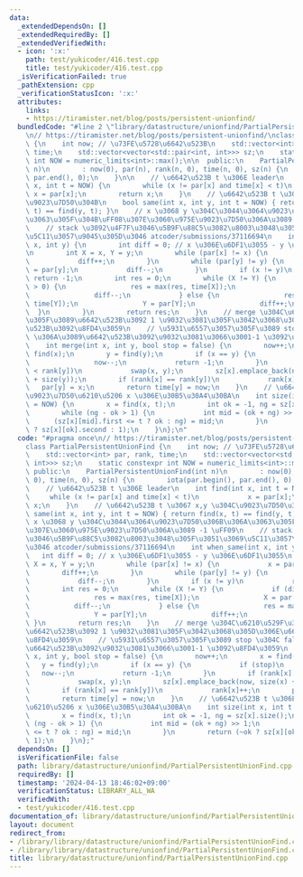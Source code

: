 ```yaml
---
data:
  _extendedDependsOn: []
  _extendedRequiredBy: []
  _extendedVerifiedWith:
  - icon: ':x:'
    path: test/yukicoder/416.test.cpp
    title: test/yukicoder/416.test.cpp
  _isVerificationFailed: true
  _pathExtension: cpp
  _verificationStatusIcon: ':x:'
  attributes:
    links:
    - https://tiramister.net/blog/posts/persistent-unionfind/
  bundledCode: "#line 2 \"library/datastructure/unionfind/PartialPersistentUnionFind.cpp\"\
    \n// https://tiramister.net/blog/posts/persistent-unionfind/\nclass PartialPersistentUnionFind\
    \ {\n    int now; // \u73FE\u5728\u6642\u523B\n    std::vector<int> par, rank,\
    \ time;\n    std::vector<vector<std::pair<int, int>>> sz;\n    static constexpr\
    \ int NOW = numeric_limits<int>::max();\n\n  public:\n    PartialPersistentUnionFind(int\
    \ n)\n        : now(0), par(n), rank(n, 0), time(n, 0), sz(n) {\n        iota(par.begin(),\
    \ par.end(), 0);\n    }\n\n    // \u6642\u523B t \u306E leader\n    int find(int\
    \ x, int t = NOW) {\n        while (x != par[x] and time[x] < t)\n           \
    \ x = par[x];\n        return x;\n    }\n    // \u6642\u523B t \u3067 x,y \u304C\
    \u9023\u7D50\u304B\n    bool same(int x, int y, int t = NOW) { return find(x,\
    \ t) == find(y, t); }\n    // x \u3068 y \u304C\u3044\u3064\u9023\u7D50\u306B\u306A\
    \u3063\u305F\u304B\uFF08\u307E\u3060\u975E\u9023\u7D50\u306A\u3089 -1 \uFF09\n\
    \    // stack \u3092\u4F7F\u3046\u5B9F\u88C5\u3082\u8003\u3048\u305F\u3051\u3069\
    \u5C11\u3057\u9045\u305D\u3046 atcoder/submissions/37116694\n    int when_same(int\
    \ x, int y) {\n        int diff = 0; // x \u306E\u6DF1\u3055 - y \u306E\u6DF1\u3055\
    \n        int X = x, Y = y;\n        while (par[x] != x) {\n            x = par[x];\n\
    \            diff++;\n        }\n        while (par[y] != y) {\n            y\
    \ = par[y];\n            diff--;\n        }\n        if (x != y)\n           \
    \ return -1;\n        int res = 0;\n        while (X != Y) {\n            if (diff\
    \ > 0) {\n                res = max(res, time[X]);\n                X = par[X];\n\
    \                diff--;\n            } else {\n                res = max(res,\
    \ time[Y]);\n                Y = par[Y];\n                diff++;\n          \
    \  }\n        }\n        return res;\n    }\n    // merge \u304C\u6210\u529F\u3057\
    \u305F\u3089\u6642\u523B\u3092 1 \u9032\u3081\u305F\u3042\u3068\u305D\u306E\u6642\
    \u523B\u3092\u8FD4\u3059\n    // \u5931\u6557\u3057\u305F\u3089 stop \u304C false\
    \ \u306A\u3089\u6642\u523B\u3092\u9032\u3081\u3066\u3001-1 \u3092\u8FD4\u3059\n\
    \    int merge(int x, int y, bool stop = false) {\n        now++;\n        x =\
    \ find(x);\n        y = find(y);\n        if (x == y) {\n            if (stop)\n\
    \                now--;\n            return -1;\n        }\n        if (rank[x]\
    \ < rank[y])\n            swap(x, y);\n        sz[x].emplace_back(now, size(x)\
    \ + size(y));\n        if (rank[x] == rank[y])\n            rank[x]++;\n     \
    \   par[y] = x;\n        return time[y] = now;\n    }\n    // \u6642\u523B t \u306E\
    \u9023\u7D50\u6210\u5206 x \u306E\u30B5\u30A4\u30BA\n    int size(int x, int t\
    \ = NOW) {\n        x = find(x, t);\n        int ok = -1, ng = sz[x].size();\n\
    \        while (ng - ok > 1) {\n            int mid = (ok + ng) >> 1;\n      \
    \      (sz[x][mid].first <= t ? ok : ng) = mid;\n        }\n        return (~ok\
    \ ? sz[x][ok].second : 1);\n    }\n};\n"
  code: "#pragma once\n// https://tiramister.net/blog/posts/persistent-unionfind/\n\
    class PartialPersistentUnionFind {\n    int now; // \u73FE\u5728\u6642\u523B\n\
    \    std::vector<int> par, rank, time;\n    std::vector<vector<std::pair<int,\
    \ int>>> sz;\n    static constexpr int NOW = numeric_limits<int>::max();\n\n \
    \ public:\n    PartialPersistentUnionFind(int n)\n        : now(0), par(n), rank(n,\
    \ 0), time(n, 0), sz(n) {\n        iota(par.begin(), par.end(), 0);\n    }\n\n\
    \    // \u6642\u523B t \u306E leader\n    int find(int x, int t = NOW) {\n   \
    \     while (x != par[x] and time[x] < t)\n            x = par[x];\n        return\
    \ x;\n    }\n    // \u6642\u523B t \u3067 x,y \u304C\u9023\u7D50\u304B\n    bool\
    \ same(int x, int y, int t = NOW) { return find(x, t) == find(y, t); }\n    //\
    \ x \u3068 y \u304C\u3044\u3064\u9023\u7D50\u306B\u306A\u3063\u305F\u304B\uFF08\
    \u307E\u3060\u975E\u9023\u7D50\u306A\u3089 -1 \uFF09\n    // stack \u3092\u4F7F\
    \u3046\u5B9F\u88C5\u3082\u8003\u3048\u305F\u3051\u3069\u5C11\u3057\u9045\u305D\
    \u3046 atcoder/submissions/37116694\n    int when_same(int x, int y) {\n     \
    \   int diff = 0; // x \u306E\u6DF1\u3055 - y \u306E\u6DF1\u3055\n        int\
    \ X = x, Y = y;\n        while (par[x] != x) {\n            x = par[x];\n    \
    \        diff++;\n        }\n        while (par[y] != y) {\n            y = par[y];\n\
    \            diff--;\n        }\n        if (x != y)\n            return -1;\n\
    \        int res = 0;\n        while (X != Y) {\n            if (diff > 0) {\n\
    \                res = max(res, time[X]);\n                X = par[X];\n     \
    \           diff--;\n            } else {\n                res = max(res, time[Y]);\n\
    \                Y = par[Y];\n                diff++;\n            }\n       \
    \ }\n        return res;\n    }\n    // merge \u304C\u6210\u529F\u3057\u305F\u3089\
    \u6642\u523B\u3092 1 \u9032\u3081\u305F\u3042\u3068\u305D\u306E\u6642\u523B\u3092\
    \u8FD4\u3059\n    // \u5931\u6557\u3057\u305F\u3089 stop \u304C false \u306A\u3089\
    \u6642\u523B\u3092\u9032\u3081\u3066\u3001-1 \u3092\u8FD4\u3059\n    int merge(int\
    \ x, int y, bool stop = false) {\n        now++;\n        x = find(x);\n     \
    \   y = find(y);\n        if (x == y) {\n            if (stop)\n             \
    \   now--;\n            return -1;\n        }\n        if (rank[x] < rank[y])\n\
    \            swap(x, y);\n        sz[x].emplace_back(now, size(x) + size(y));\n\
    \        if (rank[x] == rank[y])\n            rank[x]++;\n        par[y] = x;\n\
    \        return time[y] = now;\n    }\n    // \u6642\u523B t \u306E\u9023\u7D50\
    \u6210\u5206 x \u306E\u30B5\u30A4\u30BA\n    int size(int x, int t = NOW) {\n\
    \        x = find(x, t);\n        int ok = -1, ng = sz[x].size();\n        while\
    \ (ng - ok > 1) {\n            int mid = (ok + ng) >> 1;\n            (sz[x][mid].first\
    \ <= t ? ok : ng) = mid;\n        }\n        return (~ok ? sz[x][ok].second :\
    \ 1);\n    }\n};"
  dependsOn: []
  isVerificationFile: false
  path: library/datastructure/unionfind/PartialPersistentUnionFind.cpp
  requiredBy: []
  timestamp: '2024-04-13 18:46:02+09:00'
  verificationStatus: LIBRARY_ALL_WA
  verifiedWith:
  - test/yukicoder/416.test.cpp
documentation_of: library/datastructure/unionfind/PartialPersistentUnionFind.cpp
layout: document
redirect_from:
- /library/library/datastructure/unionfind/PartialPersistentUnionFind.cpp
- /library/library/datastructure/unionfind/PartialPersistentUnionFind.cpp.html
title: library/datastructure/unionfind/PartialPersistentUnionFind.cpp
---
```

